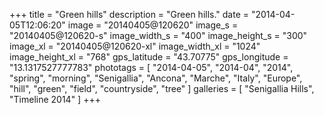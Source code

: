 +++
title = "Green hills"
description = "Green hills."
date = "2014-04-05T12:06:20"
image = "20140405@120620"
image_s = "20140405@120620-s"
image_width_s = "400"
image_height_s = "300"
image_xl = "20140405@120620-xl"
image_width_xl = "1024"
image_height_xl = "768"
gps_latitude = "43.70775"
gps_longitude = "13.1317527777783"
phototags = [ "2014-04-05", "2014-04", "2014", "spring", "morning", "Senigallia", "Ancona", "Marche", "Italy", "Europe", "hill", "green", "field", "countryside", "tree" ]
galleries = [ "Senigallia Hills", "Timeline 2014" ]
+++
